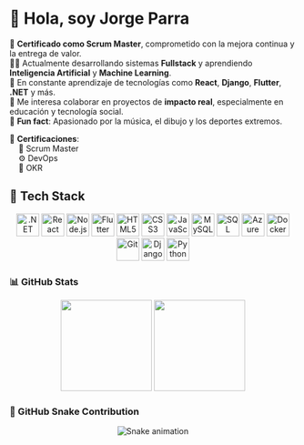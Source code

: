 # 👋 Hola, soy Jorge Parra 


🎯 **Certificado como Scrum Master**, comprometido con la mejora continua y la entrega de valor.  
🧑‍💻 Actualmente desarrollando sistemas **Fullstack** y aprendiendo **Inteligencia Artificial** y **Machine Learning**.  
🌱 En constante aprendizaje de tecnologías como **React**, **Django**, **Flutter**, **.NET** y más.  
🤝 Me interesa colaborar en proyectos de **impacto real**, especialmente en educación y tecnología social.  
🎵 **Fun fact**: Apasionado por la música, el dibujo y los deportes extremos.

🎯 **Certificaciones**:  
&nbsp;&nbsp;&nbsp;&nbsp;🧩 Scrum Master  
&nbsp;&nbsp;&nbsp;&nbsp;⚙️ DevOps  
&nbsp;&nbsp;&nbsp;&nbsp;🎯 OKR

## 🧠 Tech Stack
<p align="center">
  <!-- Tecnologías -->
  <img src="https://cdn.jsdelivr.net/gh/devicons/devicon/icons/dotnetcore/dotnetcore-original.svg" height="40" alt=".NET Core" />
  <img src="https://cdn.jsdelivr.net/gh/devicons/devicon/icons/react/react-original.svg" height="40" alt="React" />
  <img src="https://img.icons8.com/color/48/000000/nodejs.png" height="40" alt="Node.js" />
  <img src="https://cdn.jsdelivr.net/gh/devicons/devicon/icons/flutter/flutter-original.svg" height="40" alt="Flutter" />
  <img src="https://cdn.jsdelivr.net/gh/devicons/devicon/icons/html5/html5-original.svg" height="40" alt="HTML5" />
  <img src="https://cdn.jsdelivr.net/gh/devicons/devicon/icons/css3/css3-original.svg" height="40" alt="CSS3" />
  <img src="https://cdn.jsdelivr.net/gh/devicons/devicon/icons/javascript/javascript-original.svg" height="40" alt="JavaScript" />
  <img src="https://img.icons8.com/color/48/000000/mysql-logo.png" height="40" alt="MySQL" />
  <img src="https://img.icons8.com/color/48/000000/microsoft-sql-server.png" height="40" alt="SQL Server" />
  <img src="https://cdn.jsdelivr.net/gh/devicons/devicon/icons/azure/azure-original.svg" height="40" alt="Azure" />
  <img src="https://cdn.jsdelivr.net/gh/devicons/devicon/icons/docker/docker-original.svg" height="40" alt="Docker" />
  <img src="https://cdn.jsdelivr.net/gh/devicons/devicon/icons/git/git-original.svg" height="40" alt="Git" />
  <img src="https://cdn.jsdelivr.net/gh/devicons/devicon/icons/django/django-plain.svg" height="40" alt="Django" />
  <img src="https://cdn.jsdelivr.net/gh/devicons/devicon/icons/python/python-original.svg" height="40" alt="Python" />

  
  <!-- Roles y certificaciones -->
  
</p>

### 📊 GitHub Stats

<p align="center">
  <img src="https://github-readme-stats.vercel.app/api?username=jlparra17&show_icons=true&theme=tokyonight" height="160" />
  <img src="https://github-readme-streak-stats.herokuapp.com?user=jlparra17&theme=tokyonight&hide_border=true" height="160" />
</p>

### 🐍 GitHub Snake Contribution

<!-- Snake animation -->
<p align="center">
  <img src="https://github.com/jlparra17/jlparra17/blob/output/github-contribution-grid-snake.svg" alt="Snake animation" />
</p>



